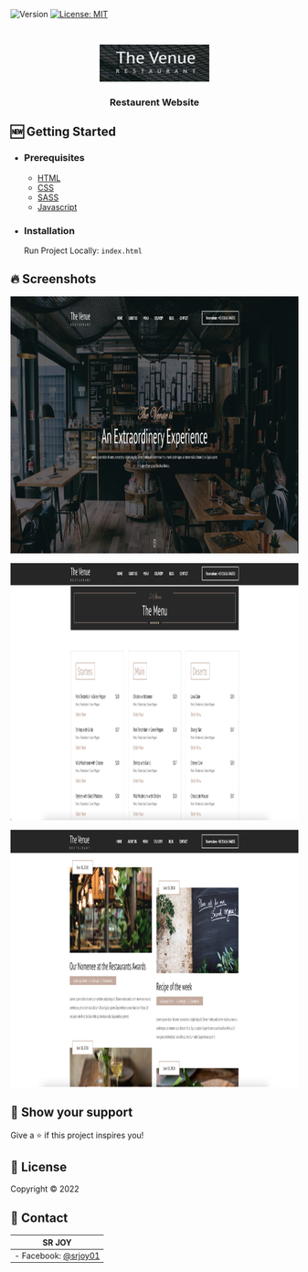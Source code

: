 ![Version](https://img.shields.io/badge/version-1.0-blue.svg?cacheSeconds=2592000)
[![License: MIT](https://img.shields.io/badge/License-MIT-yellow.svg)](https://opensource.org/licenses/MIT)

<!-- PROJECT LOGO -->
<br />
<p align="center">
  <a href="https://github.com/srj101">
    <img src="images/logo.png" alt="Logo" width="192" height="65">
  </a>
  <h3 align="center">Restaurent Website</h3>
</p>

## 🆕 Getting Started

- ### **Prerequisites**

  - [HTML](https://html.org/)
  - [CSS](https://css.org/)
  - [SASS](https://sass.org/)
  - [Javascript](https://javascript.org/)

<!-- GETTING STARTED -->

- ### **Installation**

  Run Project Locally: `index.html`

<!-- SCREENSHORTS -->

## 🔥 Screenshots

<p align="center">
  <img src="assets/s1.png" height=450 />
</p>
<p align="center">
  <img src="assets/s2.png" height=450 />
</p>
<p align="center">
  <img src="assets/s3.png" height=450 />
</p>

## 🌟 Show your support

Give a ⭐️ if this project inspires you!

## 📝 License

Copyright © 2022

<!-- CONTACT -->

## 👤 Contact

| **SR JOY**                                          |
| --------------------------------------------------- |
| - Facebook: [@srjoy01](https://facebook.com/srj101) |
